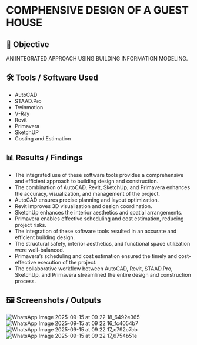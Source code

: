 # COMPHENSIVE DESIGN OF A GUEST HOUSE

## 📌 Objective
 AN INTEGRATED APPROACH USING BUILDING INFORMATION MODELING.
## 🛠 Tools / Software Used
- AutoCAD 
- STAAD.Pro 
- Twinmotion
- V-Ray
- Revit
- Primavera
- SketchUP
- Costing and Estimation

## 📊 Results / Findings
- The integrated use of these software tools provides a comprehensive and efficient approach to building design and construction.
- The combination of AutoCAD, Revit, SketchUp, and Primavera enhances the accuracy, visualization, and management of the project. 
- AutoCAD ensures precise planning and layout optimization. 
- Revit improves 3D visualization and design coordination. 
- SketchUp enhances the interior aesthetics and spatial arrangements. 
- Primavera enables effective scheduling and cost estimation, reducing project risks. 
- The integration of these software tools resulted in an accurate and efficient building design. 
- The structural safety, interior aesthetics, and functional space utilization were well-balanced. 
- Primavera’s scheduling and cost estimation ensured the timely and cost-effective execution of the project. 
- The collaborative workflow between AutoCAD, Revit, STAAD.Pro, SketchUp, and Primavera streamlined the entire design and construction process. 

## 🖼 Screenshots / Outputs
![WhatsApp Image 2025-09-15 at 09 22 18_6492e365](https://github.com/user-attachments/assets/9e012b87-3db5-40e8-88b5-5e4bf261b1f7)
![WhatsApp Image 2025-09-15 at 09 22 16_fc4054b7](https://github.com/user-attachments/assets/96c73021-7dd5-4675-b5a2-567a914c1f09)
![WhatsApp Image 2025-09-15 at 09 22 17_c792c7cb](https://github.com/user-attachments/assets/ee3492a5-4b2a-448a-94df-41f5de25071e)
![WhatsApp Image 2025-09-15 at 09 22 17_6754b51e](https://github.com/user-attachments/assets/47083486-57d5-4e7b-aec1-0fc066a43379)






